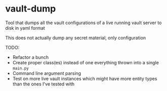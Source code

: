 # vault-dump
Tool that dumps all the vault configurations of a live running vault server to disk in yaml format

This does not actually dump any secret material, only configuration

TODO:
- Refactor a bunch
- Create proper class(es) instead of one everything thrown into a single `main.py`
- Command line argument parsing
- Test on more live vault instances which might have more entity types than the ones I've tested with
